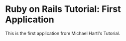 # Ruby on Rails Tutorial: First Application

This is the first application from Michael Hartl's Tutorial.